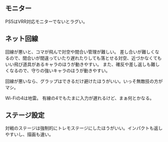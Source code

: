 ## モニター

PS5はVRR対応モニターでないとラグい。

## ネット回線

回線が悪いと、コマが飛んで対空や間合い管理が難しい。
差し合いが難しくなるので、間合いが間違っていたり遅れたりしても落とせる対空、近づかなくてもいい飛び道具があるキャラのほうが動きやすい。
また、確反や差し返しも難しくなるので、守りの強いキャラのほうが動きやすい。

回線が悪いなら、グラップはできるだけ避けたほうがいい。いっそ無敵技の方がマシ。

Wi-Fiの4は地雷。
有線の4でもたまに入力が遅れるけど、まぁ何とかなる。

## ステージ設定

対戦のステージは強制的にトレモステージにしたほうがいい。インパクトも返しやすいし、描画も速い。
